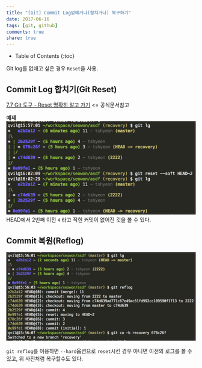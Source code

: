 ```yaml
---
title: "[Git] Commit Log없애거나(합치거나) 복구하기"
date: 2017-06-16
tags: [git, github]
comments: true
share: true
---
```


- Table of Contents
  {:toc}

Git log를 없애고 싶은 경우 `Reset`을 사용.

## Commit Log 합치기(Git Reset)

[7.7 Git 도구 - Reset 명확히 알고 가기](https://git-scm.com/book/ko/v2/Git-도구-Reset-명확히-알고-가기) <= 공식문서참고

**예제**
![git-reset](/images/git-reset.png)
HEAD에서 2번째 이전 `4` 라고 적힌 커밋이 없어진 것을 볼 수 있다.

## Commit 복원(Reflog)

![git-reflog](/images/git-reflog.png)

`git reflog`를 이용하면 `--hard`옵션으로 `reset`시킨 경우 아니면 이전의 로그를 볼 수 있고, 위 사진처럼 복구할수도 있다.
